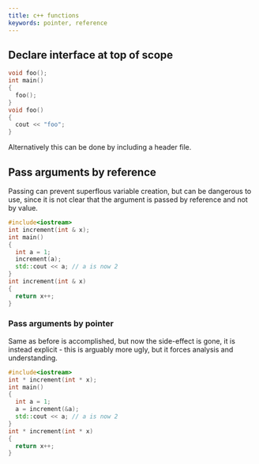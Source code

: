 ```yaml
---
title: c++ functions
keywords: pointer, reference
---
```


## Declare interface at top of scope

```cpp
void foo();
int main()
{
  foo();
}
void foo()
{
  cout << "foo";
}
```

Alternatively this can be done by including a header file.

## Pass arguments by reference

Passing can prevent superflous variable creation, but can be dangerous to use, since it is not clear that the argument is passed by reference and not by value.

```cpp
#include<iostream>
int increment(int & x);
int main()
{
  int a = 1;
  increment(a);
  std::cout << a; // a is now 2
}
int increment(int & x)
{
  return x++;
}
```

### Pass arguments by pointer

Same as before is accomplished, but now the side-effect is gone, it is instead explicit - this is arguably more ugly, but it forces analysis and understanding. 

```cpp
#include<iostream>
int * increment(int * x);
int main()
{
  int a = 1;
  a = increment(&a);
  std::cout << a; // a is now 2
}
int * increment(int * x)
{
  return x++;
}
```